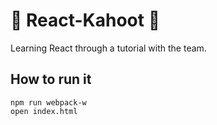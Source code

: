 :paperclip: React-Kahoot :paperclip:
===========================

Learning React through a tutorial with the team.

How to run it
----
```
npm run webpack-w
open index.html
```
